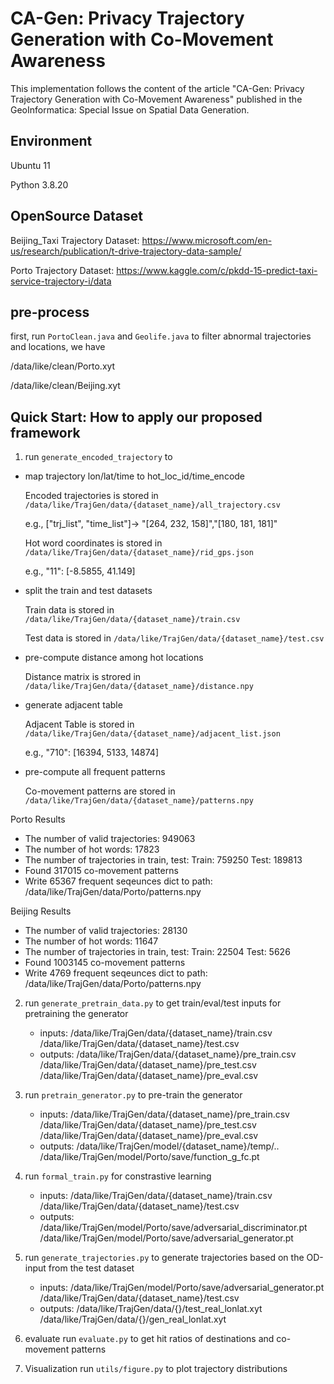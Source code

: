 # CA-Gen: Privacy Trajectory Generation with Co-Movement Awareness

This implementation follows the content of the article "CA-Gen: Privacy Trajectory Generation with Co-Movement Awareness" published in the GeoInformatica: Special Issue on Spatial Data Generation.

## Environment

Ubuntu 11

Python 3.8.20

## OpenSource Dataset
Beijing_Taxi Trajectory Dataset: https://www.microsoft.com/en-us/research/publication/t-drive-trajectory-data-sample/

Porto Trajectory Dataset: https://www.kaggle.com/c/pkdd-15-predict-taxi-service-trajectory-i/data

## pre-process
first, run `PortoClean.java` and `Geolife.java` to filter abnormal trajectories and locations, we have

/data/like/clean/Porto.xyt

/data/like/clean/Beijing.xyt

## Quick Start: How to apply our proposed framework 

1. run `generate_encoded_trajectory` to 
- map trajectory lon/lat/time to hot_loc_id/time_encode

    Encoded trajectories is stored in `/data/like/TrajGen/data/{dataset_name}/all_trajectory.csv`

    e.g., ["trj_list", "time_list"]-> "[264, 232, 158]","[180, 181, 181]"

    Hot word coordinates is stored in `/data/like/TrajGen/data/{dataset_name}/rid_gps.json`

    e.g., "11": [-8.5855, 41.149]

- split the train and test datasets

    Train data is stored in `/data/like/TrajGen/data/{dataset_name}/train.csv`

    Test data is stored in `/data/like/TrajGen/data/{dataset_name}/test.csv`

- pre-compute distance among hot locations

    Distance matrix is strored in `/data/like/TrajGen/data/{dataset_name}/distance.npy`

- generate adjacent table

    Adjacent Table is stored in `/data/like/TrajGen/data/{dataset_name}/adjacent_list.json`

    e.g., "710": [16394, 5133, 14874]

- pre-compute all frequent patterns

    Co-movement patterns are stored in `/data/like/TrajGen/data/{dataset_name}/patterns.npy`

 Porto Results

- The number of valid trajectories: 949063
- The number of hot words: 17823
- The number of trajectories in train, test:  Train: 759250 Test: 189813
- Found 317015 co-movement patterns
- Write 65367 frequent seqeunces dict to path: /data/like/TrajGen/data/Porto/patterns.npy

Beijing  Results

- The number of valid trajectories: 28130
- The number of hot words: 11647
- The number of trajectories in train, test:  Train: 22504 Test: 5626
- Found 1003145 co-movement patterns
- Write 4769 frequent seqeunces dict to path: /data/like/TrajGen/data/Porto/patterns.npy

2. run `generate_pretrain_data.py` to get train/eval/test inputs for pretraining the generator
    - inputs: /data/like/TrajGen/data/{dataset_name}/train.csv
              /data/like/TrajGen/data/{dataset_name}/test.csv
    - outputs:
             /data/like/TrajGen/data/{dataset_name}/pre_train.csv
             /data/like/TrajGen/data/{dataset_name}/pre_test.csv
             /data/like/TrajGen/data/{dataset_name}/pre_eval.csv

3. run `pretrain_generator.py` to pre-train the generator
    - inputs:
             /data/like/TrajGen/data/{dataset_name}/pre_train.csv
             /data/like/TrajGen/data/{dataset_name}/pre_test.csv
             /data/like/TrajGen/data/{dataset_name}/pre_eval.csv
    - outputs:
            /data/like/TrajGen/model/{dataset_name}/temp/..
            /data/like/TrajGen/model/Porto/save/function_g_fc.pt

4. run `formal_train.py` for constrastive learning
    - inputs: 
            /data/like/TrajGen/data/{dataset_name}/train.csv
            /data/like/TrajGen/data/{dataset_name}/test.csv
    - outputs:
            /data/like/TrajGen/model/Porto/save/adversarial_discriminator.pt
            /data/like/TrajGen/model/Porto/save/adversarial_generator.pt

5. run `generate_trajectories.py` to generate trajectories based on the OD-input from the test dataset
    - inputs:
           /data/like/TrajGen/model/Porto/save/adversarial_generator.pt
           /data/like/TrajGen/data/{dataset_name}/test.csv
    - outputs:
           /data/like/TrajGen/data/{}/test_real_lonlat.xyt
           /data/like/TrajGen/data/{}/gen_real_lonlat.xyt

6. evaluate 
    run `evaluate.py` to get hit ratios of destinations  and co-movement patterns

6. Visualization
    run `utils/figure.py` to plot trajectory distributions